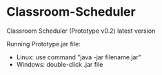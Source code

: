 # Classroom-Scheduler
Classroom Scheduler (Prototype v0.2) latest version

Running Prototype.jar file:
* Linux: use command "java -jar filename.jar"
* Windows: double-click .jar file
